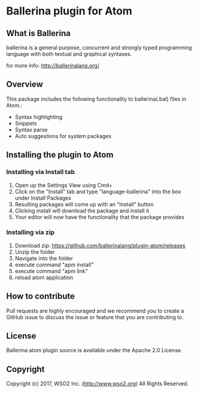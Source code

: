 # Ballerina plugin for Atom

## What is Ballerina

ballerina is a general purpose, concurrent and strongly typed
programming language with both textual and graphical syntaxes.

for more info: http://ballerinalang.org/

## Overview

This package includes the following functionality to ballerina(.bal) files in Atom.:
- Syntax highlighting
- Snippets
- Syntax parse
- Auto suggestions for system packages

## Installing the plugin to Atom

### Installing via Install tab
1. Open up the Settings View using Cmd+
2. Click on the "Install" tab and type "language-ballerina" into the box under Install Packages
3. Resulting packages will come up with an "Install" button
4. Clicking install will download the package and install it
5. Your editor will now have the functionality that the package provides

### Installing via zip

1. Download zip: https://github.com/ballerinalang/plugin-atom/releases
2. Unzip the folder
3. Navigate into the folder
4. execute command "apm install"
5. execute command "apm link"
6. reload atom application

## How to contribute

Pull requests are highly encouraged and we recommend you to create a GitHub issue
to discuss the issue or feature that you are contributing to.

## License

Ballerina atom plugin source is available under the Apache 2.0 License.

## Copyright

Copyright (c) 2017, WSO2 Inc. (http://www.wso2.org) All Rights Reserved.